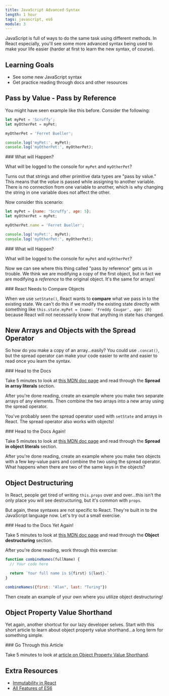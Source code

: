 ```yaml
---
title: JavaScript Advanced Syntax
length: 1 hour
tags: javascript, es6
module: 3
---
```


JavaScript is full of ways to do the same task using different methods. In React especially, you'll see some more advanced syntax being used to make your life easier (harder at first to learn the new syntax, of course).

## Learning Goals
* See some new JavaScript syntax
* Get practice reading through docs and other resources

## Pass by Value - Pass by Reference

You might have seen example like this before. Consider the following:

```js
let myPet = 'Scruffy';
let myOtherPet = myPet;

myOtherPet = 'Ferret Bueller';

console.log('myPet:', myPet);
console.log('myOtherPet:', myOtherPet);
```

<section class="call-to-action">
### What will Happen?

What will be logged to the console for `myPet` and `myOtherPet`?
</section>

Turns out that strings and other primitive data types are "pass by value." This means that the _value_ is passed while assigning to another variable. There is no connection from one variable to another, which is why changing the string in one variable does not affect the other.

Now consider this scenario:

```js
let myPet = {name: 'Scruffy', age: 5};
let myOtherPet = myPet;

myOtherPet.name = 'Ferret Bueller';

console.log('myPet:', myPet);
console.log('myOtherPet:', myOtherPet);
```

<section class="call-to-action">
### What will Happen?

What will be logged to the console for `myPet` and `myOtherPet`?
</section>

Now we can see where this thing called "pass by reference" gets us in trouble. We think we are modifying a copy of the first object, but in fact we are modifying a _reference_ to the original object. It's the same for arrays!

<section class="note">
### React Needs to Compare Objects

When we use `setState()`, React wants to **compare** what we pass in to the existing state. We can't do this if we modify the existing state directly with something like `this.state.myPet = {name: 'Freddy Cougar', age: 10}` because React will not necessarily know that anything in state has changed.
</section>

## New Arrays and Objects with the Spread Operator

So how do you make a copy of an array...easily? You could use `.concat()`, but the spread operator can make your code easier to write and easier to read once you learn the syntax.

<section class="call-to-action">
### Head to the Docs

Take 5 minutes to look at [this MDN doc page](https://developer.mozilla.org/en-US/docs/Web/JavaScript/Reference/Operators/Spread_syntax) and read through the **Spread in array literals** section.

After you're done reading, create an example where you make two separate arrays of any elements. Then combine the two arrays into a new array using the spread operator.
</section>

You've probably seen the spread operator used with `setState` and arrays in React. The spread operator also works with objects!

<section class="call-to-action">
### Head to the Docs Again!

Take 5 minutes to look at [this MDN doc page](https://developer.mozilla.org/en-US/docs/Web/JavaScript/Reference/Operators/Spread_syntax) and read through the **Spread in object literals** section.

After you're done reading, create an example where you make two objects with a few key-value pairs and combine the two using the spread operator. What happens when there are two of the same keys in the objects?
</section>

## Object Destructuring

In React, people get tired of writing `this.props` over and over...this isn't the only place you will see destructuring, but it's common with `props`.

But again, these syntaxes are not specific to React. They're built in to the JavaScript language now. Let's try out a small exercise.

<section class="call-to-action">
### Head to the Docs Yet Again!

Take 5 minutes to look at [this MDN doc page](https://developer.mozilla.org/en-US/docs/Web/JavaScript/Reference/Operators/Destructuring_assignment) and read through the **Object destructuring** section.

After you're done reading, work through this exercise:

```js
function combineNames(fullName) {
  // Your code here

  return `Your full name is ${first} ${last}.`
}

combineNames({first: "Alan", last: "Turing"})
```

Then create an example of your own where you utilize object destructuring!
</section>


## Object Property Value Shorthand

Yet again, another shortcut for our lazy developer selves. Start with this short article to learn about object property value shorthand...a long term for something simple.

<section class="call-to-action">
### Go Through this Article

Take 5 minutes to look at [article on Object Property Value Shorthand](https://alligator.io/js/object-property-shorthand-es6/).
</section>


## Extra Resources

* [Immutability in React](https://blog.logrocket.com/immutability-in-react-ebe55253a1cc/)
* [All Features of ES6](http://es6-features.org/#Constants)
